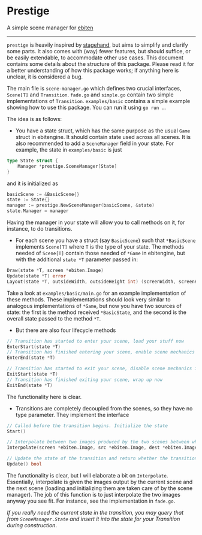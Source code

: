 # Prestige

A simple scene manager for [ebiten](https://ebitengine.org/)

---- 

`prestige` is heavily inspired by [stagehand](https://github.com/joelschutz/stagehand), but aims to simplify and clarify
some parts. It also comes with (way) fewer features, but should suffice, or be easily extendable, to accommodate other
use cases. This document contains some details about the structure of this package. Please read it for a better
understanding of how this package works; if anything here is unclear, it is considered a bug.

The main file is `scene-manager.go` which defines two crucial interfaces, `Scene[T]` and `Transition`. `fade.go` and
`simple.go` contain two simple implementations of `Transition`. `examples/basic` contains a simple example showing how
to use this package. You can run it using `go run .`.

The idea is as follows:

* You have a state struct, which has the same purpose as the usual `Game` struct in ebitengine. It should contain
state used across all scenes. It is also recommended to add a `SceneManager` field in your state. For example,
the state in `examples/basic` is just

```go
type State struct {
    Manager *prestige.SceneManager[State]
}
```
and it is initialized as 
```go
basicScene := &BasicScene{}
state := State{}
manager := prestige.NewSceneManager(basicScene, &state)
state.Manager = manager
```
Having the manager in your state will allow you to call methods on it, for instance, to do transitions.

* For each scene you have a struct (say `BasicScene`) such that `*BasicScene` implements `Scene[T]` 
where `T` is the type of your state. The methods needed of `Scene[T]` contain those needed of `*Game` in ebitengine,
but with the additional `state *T` parameter passed in:
```go
Draw(state *T, screen *ebiten.Image)
Update(state *T) error
Layout(state *T, outsideWidth, outsideHeight int) (screenWidth, screenHeight int)
```
Take a look at `examples/basic/main.go` for an example implementation of these methods. These implementations should
look very similar to analogous implementations of `*Game`, but now you have two sources of state: the first is the method
received `*BasicState`, and the second is the overall state passed to the method `*T`.

* But there are also four lifecycle methods 
```go
// Transition has started to enter your scene, load your stuff now
EnterStart(state *T)
// Transition has finished entering your scene, enable scene mechanics if they were disabled
EnterEnd(state *T)

// Transition has started to exit your scene, disable scene mechanics if you like
ExitStart(state *T)
// Transition has finished exiting your scene, wrap up now
ExitEnd(state *T)
```
The functionality here is clear.

* Transitions are completely decoupled from the scenes, so they have no type parameter. They implement the interface
```go
// Called before the transition begins. Initialize the state
Start()

// Interpolate between two images produced by the two scenes between whom this transition exists
Interpolate(screen *ebiten.Image, src *ebiten.Image, dest *ebiten.Image)

// Update the state of the transition and return whether the transition has finished
Update() bool
```
The functionality is clear, but I will elaborate a bit on `Interpolate`. Essentially, interpolate is given the
images output by the current scene and the next scene (loading and initializing them are taken care of by the scene
manager). The job of this function is to just interpolate the two images anyway you see fit. For instance, 
see the implementation in `fade.go`. 

_If you really need the current state in the transition, you may query that from `SceneManager.State` and insert it into
the state for your Transition during construction_.
